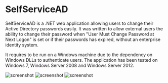 SelfServiceAD
=============

SelfServiceAD is a .NET web application allowing users to change their Active Directory passwords easily. It was written to allow external users the ability to change their password when "User Must Change Password at Next Logon" is set or if their passwords has expired, without an enterprise identity system.

It requires to be run on a Windows machine due to the dependency on Windows DLLs to authenticate users. The application has been tested on Windows 7, Windows Server 2008 and Windows Server 2012.

![screenshot](https://i.imgur.com/9wyM14b.jpg)
![screenshot](https://i.imgur.com/FuFGgpy.jpg)
![screenshot](https://i.imgur.com/ft7KDs6.jpg)